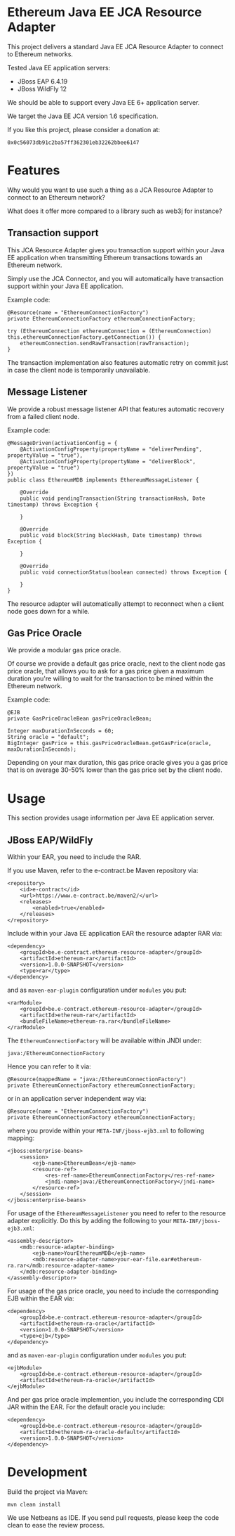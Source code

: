 Ethereum Java EE JCA Resource Adapter
=====================================

This project delivers a standard Java EE JCA Resource Adapter to connect to Ethereum networks.

Tested Java EE application servers:

* JBoss EAP 6.4.19
* JBoss WildFly 12

We should be able to support every Java EE 6+ application server.

We target the Java EE JCA version 1.6 specification.

If you like this project, please consider a donation at:
```
0x0c56073db91c2ba57ff362301eb32262bbee6147
```


# Features

Why would you want to use such a thing as a JCA Resource Adapter to connect to an Ethereum network?

What does it offer more compared to a library such as web3j for instance?

## Transaction support

This JCA Resource Adapter gives you transaction support within your Java EE application when transmitting Ethereum transactions towards an Ethereum network.

Simply use the JCA Connector, and you will automatically have transaction support within your Java EE application.

Example code:
```
@Resource(name = "EthereumConnectionFactory")
private EthereumConnectionFactory ethereumConnectionFactory;

try (EthereumConnection ethereumConnection = (EthereumConnection) this.ethereumConnectionFactory.getConnection()) {
    ethereumConnection.sendRawTransaction(rawTransaction);
}
```
The transaction implementation also features automatic retry on commit just in case the client node is temporarily unavailable.


## Message Listener

We provide a robust message listener API that features automatic recovery from a failed client node.


Example code:
```
@MessageDriven(activationConfig = {
    @ActivationConfigProperty(propertyName = "deliverPending", propertyValue = "true"),
    @ActivationConfigProperty(propertyName = "deliverBlock", propertyValue = "true")
})
public class EthereumMDB implements EthereumMessageListener {

    @Override
    public void pendingTransaction(String transactionHash, Date timestamp) throws Exception {
        
    }

    @Override
    public void block(String blockHash, Date timestamp) throws Exception {
        
    }

    @Override
    public void connectionStatus(boolean connected) throws Exception {
        
    }
}
```

The resource adapter will automatically attempt to reconnect when a client node goes down for a while.


## Gas Price Oracle

We provide a modular gas price oracle.

Of course we provide a default gas price oracle, next to the client node gas price oracle, that allows you to ask for a gas price given a maximum duration you're willing to wait for the transaction to be mined within the Ethereum network.

Example code:
```
@EJB
private GasPriceOracleBean gasPriceOracleBean;

Integer maxDurationInSeconds = 60;
String oracle = "default";
BigInteger gasPrice = this.gasPriceOracleBean.getGasPrice(oracle, maxDurationInSeconds);
```

Depending on your max duration, this gas price oracle gives you a gas price that is on average 30-50% lower than the gas price set by the client node.


# Usage

This section provides usage information per Java EE application server.

## JBoss EAP/WildFly

Within your EAR, you need to include the RAR.

If you use Maven, refer to the e-contract.be Maven repository via:
```
<repository>
    <id>e-contract</id>
    <url>https://www.e-contract.be/maven2/</url>
    <releases>
        <enabled>true</enabled>
    </releases>
</repository>
```

Include within your Java EE application EAR the resource adapter RAR via:
```
<dependency>
    <groupId>be.e-contract.ethereum-resource-adapter</groupId>
    <artifactId>ethereum-rar</artifactId>
    <version>1.0.0-SNAPSHOT</version>
    <type>rar</type>
</dependency>
```

and as `maven-ear-plugin` configuration under `modules` you put:
```
<rarModule>
    <groupId>be.e-contract.ethereum-resource-adapter</groupId>
    <artifactId>ethereum-rar</artifactId>
    <bundleFileName>ethereum-ra.rar</bundleFileName>
</rarModule>
```

The `EthereumConnectionFactory` will be available within JNDI under:
```
java:/EthereumConnectionFactory
```
Hence you can refer to it via:
```
@Resource(mappedName = "java:/EthereumConnectionFactory")
private EthereumConnectionFactory ethereumConnectionFactory;
```
or in an application server independent way via:
```
@Resource(name = "EthereumConnectionFactory")
private EthereumConnectionFactory ethereumConnectionFactory;
```
where you provide within your `META-INF/jboss-ejb3.xml` to following mapping:
```
<jboss:enterprise-beans>
    <session>
        <ejb-name>EthereumBean</ejb-name>
        <resource-ref>
            <res-ref-name>EthereumConnectionFactory</res-ref-name>
            <jndi-name>java:/EthereumConnectionFactory</jndi-name>
        </resource-ref>
    </session>
</jboss:enterprise-beans>
```

For usage of the `EthereumMessageListener` you need to refer to the resource adapter explicitly. Do this by adding the following to your `META-INF/jboss-ejb3.xml`:
```
<assembly-descriptor>
    <mdb:resource-adapter-binding>
        <ejb-name>YourEthereumMDB</ejb-name>
        <mdb:resource-adapter-name>your-ear-file.ear#ethereum-ra.rar</mdb:resource-adapter-name>
    </mdb:resource-adapter-binding>
</assembly-descriptor>
```

For usage of the gas price oracle, you need to include the corresponding EJB within the EAR via:
```
<dependency>
    <groupId>be.e-contract.ethereum-resource-adapter</groupId>
    <artifactId>ethereum-ra-oracle</artifactId>
    <version>1.0.0-SNAPSHOT</version>
    <type>ejb</type>
</dependency>
```

and as `maven-ear-plugin` configuration under `modules` you put:
```
<ejbModule>
    <groupId>be.e-contract.ethereum-resource-adapter</groupId>
    <artifactId>ethereum-ra-oracle</artifactId>
</ejbModule>
```

And per gas price oracle implemention, you include the corresponding CDI JAR within the EAR. For the default oracle you include:
```
<dependency>
    <groupId>be.e-contract.ethereum-resource-adapter</groupId>
    <artifactId>ethereum-ra-oracle-default</artifactId>
    <version>1.0.0-SNAPSHOT</version>
</dependency>
```

# Development

Build the project via Maven:
```
mvn clean install
```

We use Netbeans as IDE.
If you send pull requests, please keep the code clean to ease the review process.